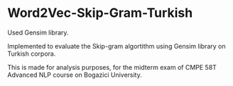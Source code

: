 # Word2Vec-Skip-Gram-Turkish

Used Gensim library.

Implemented to evaluate the Skip-gram algortithm using Gensim library on Turkish corpora. 

This is made for analysis purposes, for the midterm exam of CMPE 58T Advanced NLP course on Bogazici University.
